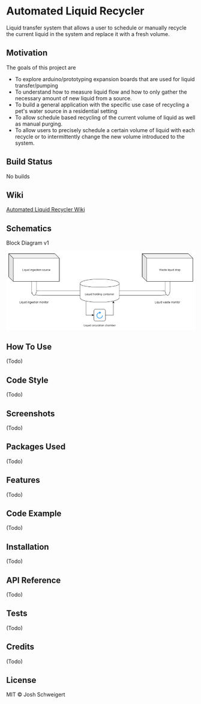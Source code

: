 # Automated Liquid Recycler
Liquid transfer system that allows a user to schedule or manually recycle the current liquid in the system and replace it with a fresh volume.

## Motivation
The goals of this project are
* To explore arduino/prototyping expansion boards that are used for liquid transfer/pumping
* To understand how to measure liquid flow and how to only gather the necessary amount of new liquid from a source.
* To build a general application with the specific use case of recycling a pet's water source in a residential setting
* To allow schedule based recycling of the current volume of liquid as well as manual purging.
* To allow users to precisely schedule a certain volume of liquid with each recycle or to intermittently change the new volume introduced to the system.


## Build Status
No builds

## Wiki
[Automated Liquid Recycler Wiki](https://github.com/jjschweigert/AutomatedLiquidRecycler/wiki)

## Schematics

Block Diagram v1

![Block Diagram v1](/media/AutomatedLiquidRecyclerBlockDiagram_v1.png)

## How To Use
(Todo)

## Code Style
(Todo)

## Screenshots
(Todo)

## Packages Used
(Todo)

## Features
(Todo)

## Code Example
(Todo)

## Installation
(Todo)

## API Reference
(Todo)

## Tests
(Todo)

## Credits
(Todo)

## License
MIT © Josh Schweigert
